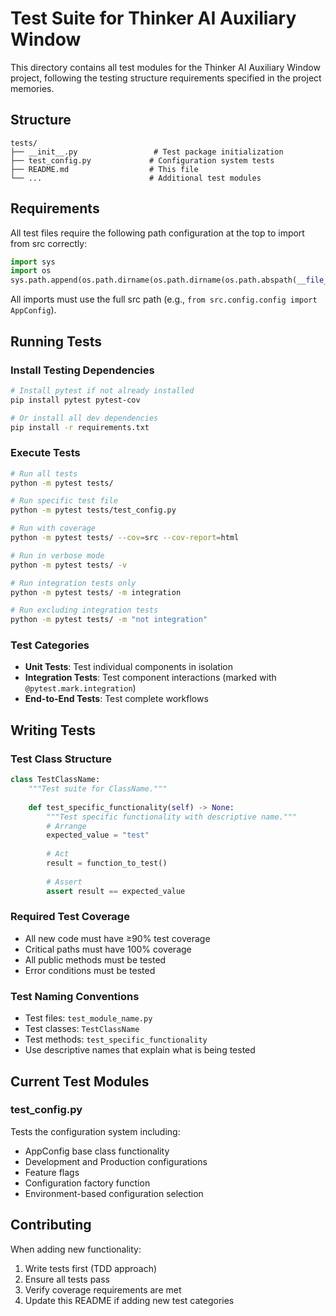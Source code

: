 # Test Suite for Thinker AI Auxiliary Window

This directory contains all test modules for the Thinker AI Auxiliary Window project, following the testing structure requirements specified in the project memories.

## Structure

```
tests/
├── __init__.py                 # Test package initialization
├── test_config.py             # Configuration system tests
├── README.md                  # This file
└── ...                        # Additional test modules
```

## Requirements

All test files require the following path configuration at the top to import from src correctly:

```python
import sys
import os
sys.path.append(os.path.dirname(os.path.dirname(os.path.abspath(__file__))))
```

All imports must use the full src path (e.g., `from src.config.config import AppConfig`).

## Running Tests

### Install Testing Dependencies

```bash
# Install pytest if not already installed
pip install pytest pytest-cov

# Or install all dev dependencies
pip install -r requirements.txt
```

### Execute Tests

```bash
# Run all tests
python -m pytest tests/

# Run specific test file
python -m pytest tests/test_config.py

# Run with coverage
python -m pytest tests/ --cov=src --cov-report=html

# Run in verbose mode
python -m pytest tests/ -v

# Run integration tests only
python -m pytest tests/ -m integration

# Run excluding integration tests
python -m pytest tests/ -m "not integration"
```

### Test Categories

- **Unit Tests**: Test individual components in isolation
- **Integration Tests**: Test component interactions (marked with `@pytest.mark.integration`)
- **End-to-End Tests**: Test complete workflows

## Writing Tests

### Test Class Structure

```python
class TestClassName:
    """Test suite for ClassName."""
    
    def test_specific_functionality(self) -> None:
        """Test specific functionality with descriptive name."""
        # Arrange
        expected_value = "test"
        
        # Act
        result = function_to_test()
        
        # Assert
        assert result == expected_value
```

### Required Test Coverage

- All new code must have ≥90% test coverage
- Critical paths must have 100% coverage
- All public methods must be tested
- Error conditions must be tested

### Test Naming Conventions

- Test files: `test_module_name.py`
- Test classes: `TestClassName`
- Test methods: `test_specific_functionality`
- Use descriptive names that explain what is being tested

## Current Test Modules

### test_config.py
Tests the configuration system including:
- AppConfig base class functionality
- Development and Production configurations
- Feature flags
- Configuration factory function
- Environment-based configuration selection

## Contributing

When adding new functionality:

1. Write tests first (TDD approach)
2. Ensure all tests pass
3. Verify coverage requirements are met
4. Update this README if adding new test categories 